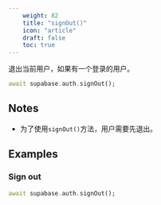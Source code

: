 ```yaml
---
    weight: 82
    title: "signOut()"
    icon: "article"
    draft: false
    toc: true
---
```


退出当前用户，如果有一个登录的用户。


```dart
await supabase.auth.signOut();
```






## Notes

- 为了使用`signOut()`方法，用户需要先退出。










## Examples

### Sign out



```dart
await supabase.auth.signOut();
```